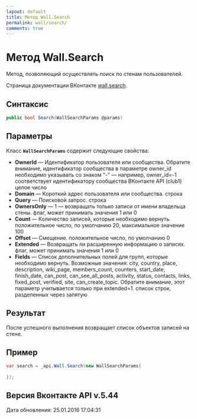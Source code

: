 ```yaml
---
layout: default
title: Метод Wall.Search
permalink: wall/search/
comments: true
---
```

# Метод Wall.Search
Метод, позволяющий осуществлять поиск по стенам пользователей.

Страница документации ВКонтакте [wall.search](https://vk.com/dev/wall.search).

## Синтаксис
``` csharp
public bool Search(WallSearchParams @params)
```

## Параметры
Класс **`WallSearchParams`** содержит следующие свойства:

+ **OwnerId** — Идентификатор пользователя или сообщества. Обратите внимание, идентификатор сообщества в параметре owner_id необходимо указывать со знаком "-" — например, owner_id=-1 соответствует идентификатору сообщества ВКонтакте API (club1)  целое число
+ **Domain** — Короткий адрес пользователя или сообщества. строка
+ **Query** — Поисковой запрос. строка
+ **OwnersOnly** — 1 — возвращать только записи от имени владельца стены. флаг, может принимать значения 1 или 0
+ **Count** — Количество записей, которые необходимо вернуть. положительное число, по умолчанию 20, максимальное значение 100
+ **Offset** — Смещение. положительное число, по умолчанию 0
+ **Extended** — Возвращать ли расширенную информацию о записях. флаг, может принимать значения 1 или 0
+ **Fields** — Список дополнительных полей для групп, которые необходимо вернуть. Возможные значения: city, country, place, description, wiki_page, members_count, counters, start_date, finish_date, can_post, can_see_all_posts, activity, status, contacts, links, fixed_post, verified, site, can_create_topic. 
Обратите внимание, этот параметр учитывается только при extended=1. список строк, разделенных через запятую

## Результат
После успешного выполнения возвращает список объектов записей на стене.

## Пример
``` csharp
var search = _api.Wall.Search(new WallSearchParams{
	
});
```

## Версия Вконтакте API v.5.44
Дата обновления: 25.01.2016 17:04:31

